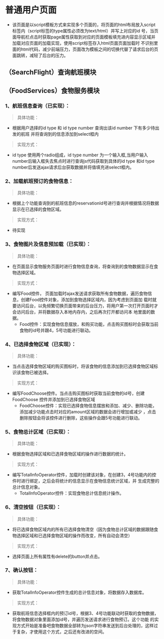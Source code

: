 

# 普通用户页面
* 该页面是以script模板方式来实现多个页面的，将页面的html布局放入script标签内（script标签的type属性必须改为text/html）并写上对应的id
号，当页面导航栏点击时获取page属性获取到对应的页面模板填充进内容显示区域并加载对应页面的加载实现，使用script标签存入html页面页面加载时
不识别里面的html代码，减少前端压力，页面改为模板之间的切换代替了请求后台的页面跳转，减轻了后台的压力。
## （SearchFlight）查询航班模块

## （FoodServices）食物服务模块
### 1、航班信息查询（已实现）：
> 具体功能：
* 根据用户选择的id type 和 id type number 查询出该id number 下有多少待出发的航班
并将查询到的信息添加到select框内
> 实现方式：
* id type 使用两个radio组成，id type number 为一个输入框,当用户输入number后输入框失去焦点时进行查询js代码获取到具体的id type
和id type number后发送ajax请求后台获取数据并将值填充进select框内。
### 2、加载航班预订的食物信息：
> 具体功能：
* 根据上个功能查询到的航班信息的reservationId号进行查询并根据情况将数据显示在已选择的食物区域。
> 实现方式：
* 待实现
### 3、食物图片及信息预加载（已实现）：
> 具体功能：
* 在页面显示食物服务页面时进行食物信息查询，将查询到的食物数据显示在食物选择区域。
> 实现方式：
* 编写Food控件， 页面加载时ajax发送请求获取所有食物数据，遍历食物信息，创建Food控件对象，添加到食物选择区域内，因为考虑到页面加
载时就要访问后台，以免频繁切换页面带来的后台压力，将用户第一次打开页面时才会访问后台，并将数据存入本地内存内，之后再次打开都访问本
地里面的数据。
    * Food控件：实现食物信息摆放，和购买功能，点击购买图标时会获取当前食物的id号并跟4，5号功能进行联动。
### 4、已选择食物区域（已实现）：
> 具体功能：
* 当点击选择食物区域的购买图标时，将该食物的信息添加到已选择食物区域标识该食物已被选择。
> 实现方式：
* 编写FoodChoose控件。当点击购买图标时获取当前食物的id号，创建FoodChoose
控件并添加到已选择食物区域
    * FoodChoose控件：实现已选择食物信息摆放和添加、减少、删除功能，添加减少功能点击时对应的amount区域的数据会进行增加或减少
    ，点击删除按钮会将该控件进行删除，这些操作会跟5号功能进行联动。
### 5、食物总计区域（已实现）：
> 具体功能：
* 根据食物选择区域和已选择食物区域的操作进行数据的统计。
> 实现方式：
* 编写TotalInfoOperator控件，加载时创建该对象，在创建3，4号功能内的控件时进行绑定，之后会将统计的信息显示在食物信息统计区域，并
生成完整的总计信息对象。
    * TotalInfoOperator控件：实现食物总计信息统计操作。
### 6、清空按钮（已实现）：
> 具体功能：
* 将已选择食物区域内的所有已选择食物清空（因为食物总计区域的数据跟随食物选择区域和已选择食物区域的操作而改变，所有自动会清空）
> 实现方式：
* 选择页面上所有属性有delete的button并点击。
### 7、确认按钮：
> 具体功能：
* 获取TotalInfoOperator控件生成的总计信息对象，将数据存入数据库。
> 实现方式：
* 获取航班信息选择框内的预订id号，根据3、4号功能联动时获取的食物数据，将食物数据对象里面添加id号，并遍历发送请求进行食物预订。这个功能
的实现方式开始是准备吧食物数据全部转为json字符串发送到后台处理的，这样过于复杂，才使用这个方式，之后还有改进的空间。